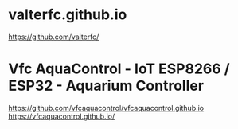 # valterfc.github.io
https://github.com/valterfc/

# Vfc AquaControl - IoT ESP8266 / ESP32 - Aquarium Controller
https://github.com/vfcaquacontrol/vfcaquacontrol.github.io
https://vfcaquacontrol.github.io/
